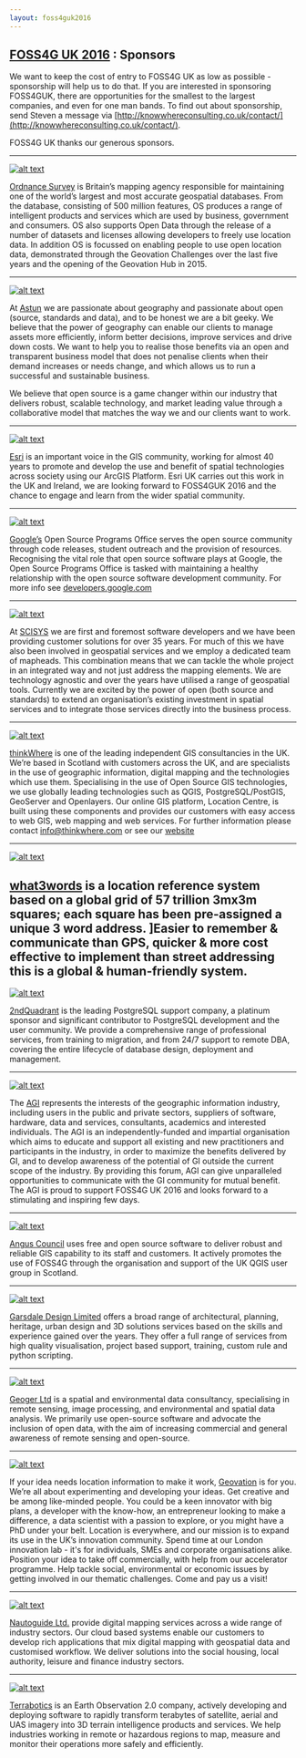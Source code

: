 ```yaml
---
layout: foss4guk2016
---
```

## [FOSS4G UK 2016](/foss4guk2016/) : Sponsors

We want to keep the cost of entry to FOSS4G UK as low as possible - sponsorship will help us to do that. If you are interested in sponsoring FOSS4GUK, there are opportunities for the smallest to the largest companies, and even for one man bands. To find out about sponsorship, send Steven a message via [http://knowwhereconsulting.co.uk/contact/](http://knowwhereconsulting.co.uk/contact/).

FOSS4G UK thanks our generous sponsors.

---
<a name="ordnancesurvey"></a>
[![alt text](images/os_logo_lge.png "Ordnance Survey")](http://www.ordnancesurvey.co.uk/) 

[Ordnance Survey](http://www.ordnancesurvey.co.uk/) is Britain’s mapping agency responsible for maintaining one of the world’s largest and most accurate geospatial databases. From the database, consisting of 500 million features, OS produces a range of intelligent products and services which are used by business, government and consumers. OS also supports Open Data through the release of a number of datasets and licenses allowing developers to freely use location data. In addition OS is focussed on enabling people to use open location data, demonstrated through the Geovation Challenges over the last five years and the opening of the Geovation Hub in 2015.

---
<a name="astun"></a>
[![alt text](images/astun_lge.png "Astun")](http://www.astuntechnology.com) 

At [Astun](http://www.astuntechnology.com) we are passionate about geography and passionate about open (source, standards and data), and to be honest we are a bit geeky. We believe that the power of geography can enable our clients to manage assets more efficiently, inform better decisions, improve services and drive down costs. We want to help you to realise those benefits via an open and transparent business model that does not penalise clients when their demand increases or needs change, and which allows us to run a successful and sustainable business.

We believe that open source is a game changer within our industry that delivers robust, scalable technology, and market leading value through a collaborative model that matches the way we and our clients want to work.

---
<a name="esriuk"></a>
[![alt text](images/esri_logo.png "Esri UK")](http://www.esriuk.com) 

[Esri](http://www.esriuk.com) is an important voice in the GIS community, working for almost 40 years to promote and develop the use and benefit of spatial technologies across society using our ArcGIS Platform. Esri UK carries out this work in the UK and Ireland, we are looking forward to FOSS4GUK 2016 and the chance to engage and learn from the wider spatial community.

---

<a name="google"></a>
[![alt text](images/google_small.png "Google")](http://www.google.com)

[Google’s](http://www.google.com) Open Source Programs Office serves the open source community through code releases, student outreach and the provision of resources. Recognising the vital role that open source software plays at Google, the Open Source Programs Office is tasked with maintaining a healthy relationship with the open source software development community. For more info see [developers.google.com](https://developers.google.com/open-source/)

---

<a name="scisys"></a>
[![alt text](images/scisys_logo.png "SCISYS")](http://gis.scisys.co.uk/)

At [SCISYS](http://gis.scisys.co.uk/) we are first and foremost software developers and we have been providing customer solutions for over 35 years. For much of this we have also been involved in geospatial services and we employ a dedicated team of mapheads. This combination means that we can tackle the whole project in an integrated way and not just address the mapping elements.
We are technology agnostic and over the years have utilised a range of geospatial tools. Currently we are excited by the power of open (both source and standards) to extend an organisation’s existing investment in spatial services and to integrate those services directly into the business process.

---

<a name="thinkWhere"></a>
[![alt text](images/thinkWhere_logo.png "thinkWhere")](http://www.thinkwhere.com)

[thinkWhere](http://www.thinkwhere.com) is one of the leading independent GIS consultancies in the UK. We’re based in Scotland with customers across the UK, and are specialists in the use of geographic information, digital mapping and the technologies which use them. Specialising in the use of Open Source GIS technologies, we use globally leading technologies such as QGIS, PostgreSQL/PostGIS, GeoServer and Openlayers. Our online GIS platform, Location Centre, is built using these components and provides our customers with easy access to web GIS, web mapping and web services. For further information please contact info@thinkwhere.com or see our [website](http://www.thinkwhere.com)

---

<a name="what3words"></a>
[![alt text](images/what3words_logo.png "what3words")](http://www.what3words.com)

[what3words](http://www.what3words.com) is a location reference system based on a global grid of 57 trillion 3mx3m squares; each square has been pre-assigned a unique 3 word address.
]Easier to remember & communicate than GPS, quicker & more cost effective to implement than street addressing this is a global & human-friendly system.
--

<a name="2ndQuadrant"></a>
[![alt text](images/2ndq_logo_lg.png "2ndQuadrant")](http://2ndquadrant.com/en/)

[2ndQuadrant](http://2ndquadrant.com/en/) is the leading PostgreSQL support company, a platinum sponsor and significant contributor to PostgreSQL development and the user community.  We provide a comprehensive range of professional services, from training to migration, and from 24/7 support to remote DBA, covering the entire lifecycle of database design, deployment and management.

---
<a name="agi"></a>
[![alt text](images/agi_logo_lg.png "AGI")](http://www.agi.org.uk/)

The [AGI](http://www.agi.org.uk/) represents the interests of the geographic information industry, including users in the public and private sectors, suppliers of software, hardware, data and services, consultants, academics and interested individuals. The AGI is an independently-funded and impartial organisation which aims to educate and support all existing and new practitioners and participants in the industry, in order to maximize the benefits delivered by GI, and to develop awareness of the potential of GI outside the current scope of the industry. By providing this forum, AGI can give unparalleled opportunities to communicate with the GI community for mutual benefit. The AGI is proud to support FOSS4G UK 2016 and looks forward to a stimulating and inspiring few days.

---
<a name="anguscouncil"></a>
[![alt text](images/angus_council_logo.png "Angus Council")](http://www.angus.gov.uk/)

[Angus Council](http://www.angus.gov.uk/) uses free and open source software to deliver robust and reliable GIS capability to its staff and customers. It actively promotes the use of FOSS4G through the organisation and support of the UK QGIS user group in Scotland.

---

<a name="garsdaledesign"></a>
[![alt text](images/garsdale_small.jpg "Garsdale Design")](http://www.garsdaledesign.co.uk)

[Garsdale Design Limited](http://www.garsdaledesign.co.uk/) offers a broad range of architectural, planning, heritage, urban design and 3D solutions services based on the skills and experience gained over the years.
They offer a full range of services from high quality visualisation, project based support, training, custom rule and python scripting. 

---

<a name="geoger"></a>
[![alt text](images/geoger_web.png "Geoger")](https://geoger.co.uk/)

[Geoger Ltd](https://geoger.co.uk/) is a spatial and environmental data consultancy, specialising in remote sensing, image processing, and environmental and spatial data analysis. We primarily use open-source software and advocate the inclusion of open data, with the aim of increasing commercial and general awareness of remote sensing and open-source.

---

<a name="geovation"></a>
[![alt text](images/GeoVationHubLogo.png "Geovation")](https://geovation.uk)

If your idea needs location information to make it work, [Geovation](https://geovation.uk) is for you. We’re all about experimenting and developing your ideas. Get creative and be among like-minded people. You could be a keen innovator with big plans, a developer with the know-how, an entrepreneur looking to make a difference, a data scientist with a passion to explore, or you might have a PhD under your belt. Location is everywhere, and our mission is to expand its use in the UK’s innovation community. Spend time at our London innovation lab - it's for individuals, SMEs and corporate organisations alike. Position your idea to take off commercially, with help from our accelerator programme. Help tackle social, environmental or economic issues by getting involved in our thematic challenges. Come and pay us a visit!

---

<a name="nautoguide"></a>
[![alt text](images/nautoguide-logo.png "NautoGuide")](https://www.nautoguide.com/)

[Nautoguide Ltd.](http://www.nautoguide.com/) provide digital mapping services across a wide range of industry sectors. Our cloud based systems enable our customers to develop rich applications that mix digital mapping with geospatial data and customised workflow. We deliver solutions into the social housing, local authority, leisure and finance industry sectors. 

---

<a name="terrabotics"></a>
[![alt text](images/Terabotics_Logo_LARGE.png "Terrabotics")](http://www.terrabotics.co/)

[Terrabotics](http://www.terrabotics.co/) is an Earth Observation 2.0 company, actively developing and deploying software to rapidly transform terabytes of satellite, aerial and UAS imagery into 3D terrain intelligence products and services. We help industries working in remote or hazardous regions to map, measure and monitor their operations more safely and efficiently.


